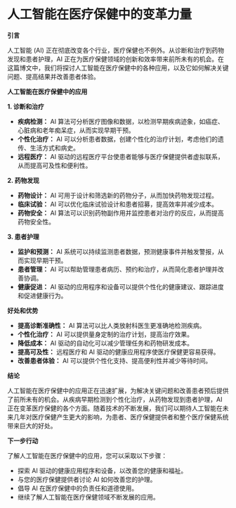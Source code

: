 # 人工智能在医疗保健中的变革力量

**引言**

人工智能 (AI) 正在彻底改变各个行业，医疗保健也不例外。从诊断和治疗到药物发现和患者护理，AI 正在为医疗保健领域的创新和效率带来前所未有的机会。在这篇博文中，我们将探讨人工智能在医疗保健中的各种应用，以及它如何解决关键问题、提高结果并改善患者体验。

**人工智能在医疗保健中的应用**

**1. 诊断和治疗**

* **疾病检测：** AI 算法可分析医疗图像和数据，以检测早期疾病迹象，如癌症、心脏病和老年痴呆症，从而实现早期干预。
* **个性化治疗：** AI 可以分析患者数据，创建个性化的治疗计划，考虑他们的遗传、生活方式和病史。
* **远程医疗：** AI 驱动的远程医疗平台使患者能够与医疗保健提供者虚拟联系，从而提高可及性和便利性。

**2. 药物发现**

* **药物设计：** AI 可用于设计和筛选新的药物分子，从而加快药物发现过程。
* **临床试验：** AI 可以优化临床试验设计和患者招募，提高效率并减少成本。
* **药物安全：** AI 算法可以识别药物副作用并监控患者对治疗的反应，从而提高药物安全性。

**3. 患者护理**

* **监护和预测：** AI 系统可以持续监测患者数据，预测健康事件并触发警报，从而实现早期干预。
* **患者管理：** AI 可以帮助管理患者病历、预约和治疗，从而简化患者护理并改善协调。
* **健康促进：** AI 驱动的应用程序和设备可以提供个性化的健康建议、跟踪进度和促进健康行为。

**好处和优势**

* **提高诊断准确性：** AI 算法可以比人类放射科医生更准确地检测疾病。
* **个性化治疗：** AI 可以提供量身定制的治疗计划，提高治疗效果。
* **降低成本：** AI 驱动的自动化可以减少管理任务和药物研发成本。
* **提高可及性：** 远程医疗和 AI 驱动的健康应用程序使医疗保健更容易获得。
* **改善患者体验：** AI 可以提供个性化支持、提高便利性并减少等待时间。

**结论**

人工智能在医疗保健中的应用正在迅速扩展，为解决关键问题和改善患者预后提供了前所未有的机会。从疾病早期检测到个性化治疗，从药物发现到患者护理，AI 正在变革医疗保健的各个方面。随着技术的不断发展，我们可以期待人工智能在未来几年对医疗保健产生更大的影响，为患者、医疗保健提供者和整个医疗保健系统带来巨大的好处。

**下一步行动**

了解人工智能在医疗保健中的应用，您可以采取以下步骤：

* 探索 AI 驱动的健康应用程序和设备，以改善您的健康和福祉。
* 与您的医疗保健提供者讨论 AI 如何改善您的护理。
* 倡导 AI 在医疗保健中的负责任和道德使用。
* 继续了解人工智能在医疗保健领域不断发展的应用。
